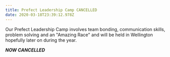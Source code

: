 ```yaml
---
title: Prefect Leadership Camp CANCELLED
date: 2020-03-18T23:39:12.978Z
---
```

Our Prefect Leadership Camp involves team bonding, communication skills, problem solving and an "Amazing Race" and will be held in Wellington hopefully later on during the year.  

***NOW CANCELLED***
 

